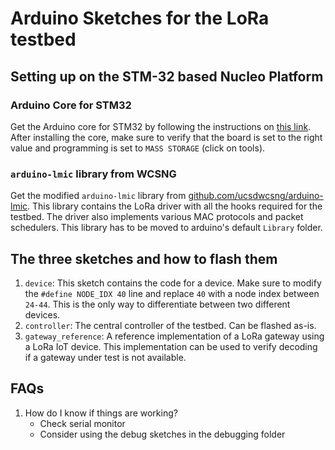 # Arduino Sketches for the LoRa testbed

## Setting up on the STM-32 based Nucleo Platform

### Arduino Core for STM32

Get the Arduino core for STM32 by following the instructions on [this link](https://github.com/stm32duino/Arduino_Core_STM32). After installing the core, make sure to verify that the board is set to the right value and programming is set to `MASS STORAGE` (click on tools).

### `arduino-lmic` library from WCSNG

Get the modified `arduino-lmic` library from [github.com/ucsdwcsng/arduino-lmic](https://github.com/ucsdwcsng/arduino-lmic). This library contains the LoRa driver with all the hooks required for the testbed. The driver also implements various MAC protocols and packet schedulers. This library has to be moved to arduino's default `Library` folder.

## The three sketches and how to flash them

1. `device`: This sketch contains the code for a device. Make sure to modify the `#define NODE_IDX 40` line and replace `40` with a node index between `24-44`. This is the only way to differentiate between two different devices.
2. `controller`: The central controller of the testbed. Can be flashed as-is.
3. `gateway_reference`: A reference implementation of a LoRa gateway using a LoRa IoT device. This implementation can be used to verify decoding if a gateway under test is not available.

## FAQs

1. How do I know if things are working?
    - Check serial monitor
    - Consider using the debug sketches in the debugging folder
